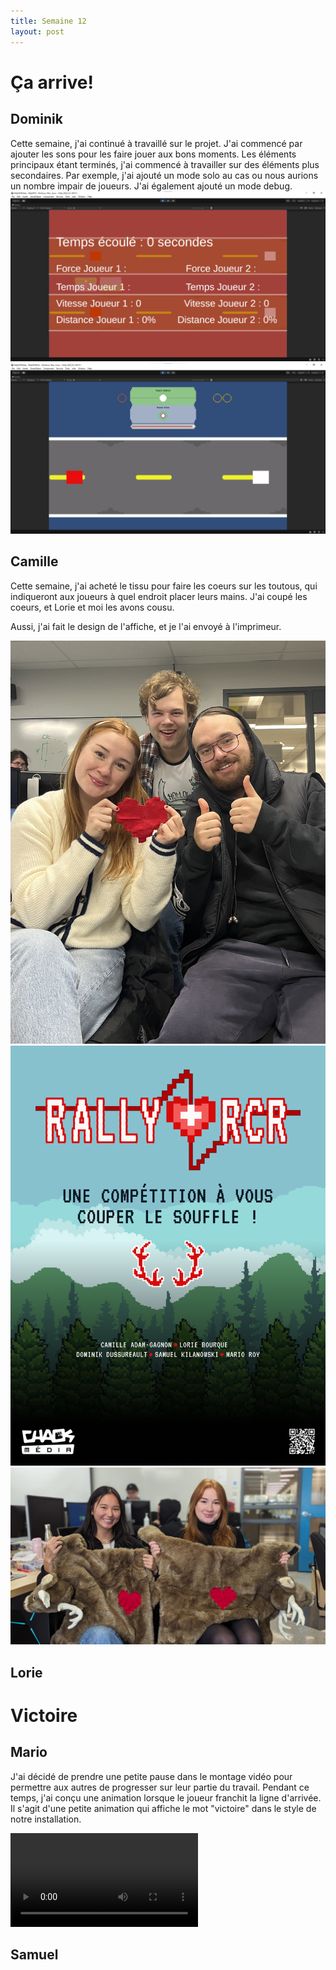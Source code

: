 ```yaml
---
title: Semaine 12
layout: post
---
```


# Ça arrive! 

## Dominik
Cette semaine, j'ai continué à travaillé sur le projet. J'ai commencé par ajouter les sons pour les faire jouer aux bons moments. Les éléments principaux étant terminés, j'ai commencé à travailler sur des éléments plus secondaires. Par exemple, j'ai ajouté un mode solo au cas ou nous aurions un nombre impair de joueurs. J'ai également ajouté un mode debug.
![Image Solo](../medias/sem12/modedebug.png)
![Image Debug](../medias/sem12/modesolo.png)


## Camille

Cette semaine, j'ai acheté le tissu pour faire les coeurs sur les toutous, qui indiqueront aux joueurs à quel endroit placer leurs mains. J'ai coupé les coeurs, et Lorie et moi les avons cousu.

Aussi, j'ai fait le design de l'affiche, et je l'ai envoyé à l'imprimeur.

![Image coeur](../medias/sem12/photo.jpg)
![Image affiche](../medias/sem12/affiche.png)
![Image Lorie et Camille](../medias/sem12/lorie_cam.png)



## Lorie



# Victoire

## Mario
J'ai décidé de prendre une petite pause dans le montage vidéo pour permettre aux autres de progresser sur leur partie du travail. Pendant ce temps, j'ai conçu une animation lorsque le joueur franchit la ligne d'arrivée. Il s'agit d'une petite animation qui affiche le mot "victoire" dans le style de notre installation.

![Video Victoire](../medias/sem12/VictoireShort.mp4)



## Samuel

